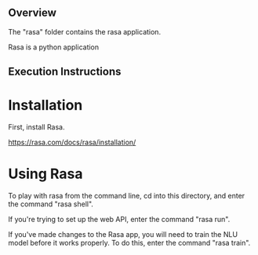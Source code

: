 ## Overview

The "rasa" folder contains the rasa application.

Rasa is a python application

## Execution Instructions

# Installation

First, install Rasa.

https://rasa.com/docs/rasa/installation/

# Using Rasa

To play with rasa from the command line, cd into this directory, and enter the command "rasa shell". 

If you're trying to set up the web API, enter the command "rasa run".

If you've made changes to the Rasa app, you will need to train the NLU model before it works properly.  To do this, enter the command "rasa train".
